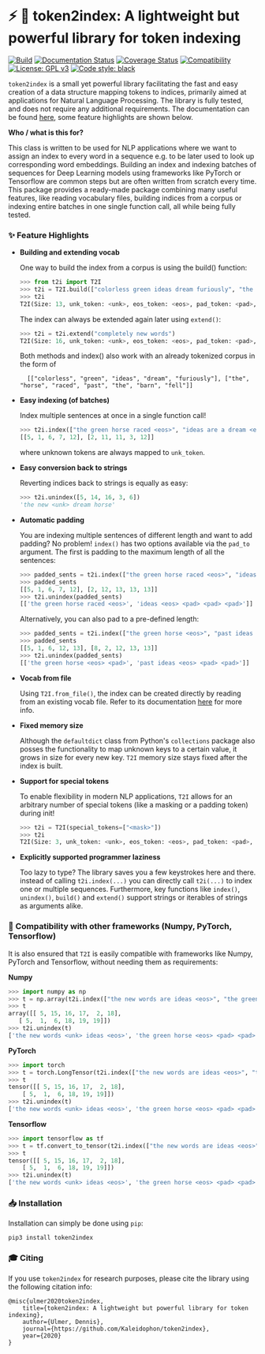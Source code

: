 # :zap: :card_index: token2index: A lightweight but powerful library for token indexing

[![Build](https://travis-ci.org/Kaleidophon/token2index.svg?branch=master)](https://travis-ci.org/github/Kaleidophon/token2index/builds)
[![Documentation Status](https://readthedocs.org/projects/token2index/badge/?version=latest)](https://token2index.readthedocs.io/en/latest/?badge=latest)
[![Coverage Status](https://coveralls.io/repos/github/Kaleidophon/token2index/badge.svg?branch=master)](https://coveralls.io/github/Kaleidophon/token2index?branch=master)
[![Compatibility](https://img.shields.io/badge/Python-3.5%20%7C%203.6%20%7C%203.7%20%7C%203.8-blue)]()
[![License: GPL v3](https://img.shields.io/badge/License-GPLv3-blue.svg)](https://www.gnu.org/licenses/gpl-3.0)
[![Code style: black](https://img.shields.io/badge/code%20style-black-000000.svg)](https://github.com/python/black)

``token2index`` is a small yet powerful library facilitating the fast and easy creation of a data structure mapping 
tokens to indices, primarily aimed at applications for Natural Language Processing. The library is fully tested, and 
does not require any additional requirements. The documentation can be found [here](https://token2index.readthedocs.io/en/latest/), some feature highlights are 
shown below.

**Who / what is this for?**

This class is written to be used for NLP applications where we want to assign an index to every word in a sequence e.g. to be later used to look up corresponding 
word embeddings. Building an index and indexing batches of sequences for Deep Learning models using frameworks like PyTorch or Tensorflow are common steps but are often written from 
scratch every time. This package provides a ready-made package combining many useful features, like reading vocabulary files, building indices from a corpus or indexing entire batches in one single
function call, all while being fully tested.

### :sparkles: Feature Highlights

* **Building and extending vocab**

    One way to build the index from a corpus is using the build() function:

    ```python
    >>> from t2i import T2I
    >>> t2i = T2I.build(["colorless green ideas dream furiously", "the horse raced past the barn fell"])
    >>> t2i
    T2I(Size: 13, unk_token: <unk>, eos_token: <eos>, pad_token: <pad>, {'colorless': 0, 'green': 1, 'ideas': 2, 'dream': 3, 'furiously': 4, 'the': 5, 'horse': 6, 'raced': 7, 'past': 8, 'parn': 9, 'fell': 10, '<unk>': 11, '<eos>': 12, '<pad>': 13})
    ```
  
    The index can always be extended again later using `extend()`:
    
    ```python
    >>> t2i = t2i.extend("completely new words")
    T2I(Size: 16, unk_token: <unk>, eos_token: <eos>, pad_token: <pad>, {'colorless': 0, 'green': 1, 'ideas': 2, 'dream': 3, 'furiously': 4, 'the': 5, 'horse': 6, 'raced': 7, 'past': 8, 'barn': 9, 'fell': 10, 'completely': 13, 'new': 14, 'words': 15, '<unk>': 16, '<eos>': 17, '<pad>': 18})
    ```
  
    Both methods and index() also work with an already tokenized corpus in the form of 
    
        [["colorless", "green", "ideas", "dream", "furiously"], ["the", "horse", "raced", "past", "the", "barn", "fell"]]    

* **Easy indexing (of batches)**
    
    Index multiple sentences at once in a single function call!

    ```python
    >>> t2i.index(["the green horse raced <eos>", "ideas are a dream <eos>"])
    [[5, 1, 6, 7, 12], [2, 11, 11, 3, 12]]
    ```
    
    where unknown tokens are always mapped to `unk_token`.
    
* **Easy conversion back to strings**
    
    Reverting indices back to strings is equally as easy:
    
    ```python
    >>> t2i.unindex([5, 14, 16, 3, 6])
    'the new <unk> dream horse'
    ```

* **Automatic padding**

    You are indexing multiple sentences of different length and want to add padding? No problem! `index()` has two
    options available via the `pad_to` argument. The first is padding to the maximum length of all the sentences:
    
    ```python
    >>> padded_sents = t2i.index(["the green horse raced <eos>", "ideas <eos>"], pad_to="max")
    >>> padded_sents
    [[5, 1, 6, 7, 12], [2, 12, 13, 13, 13]]
    >>> t2i.unindex(padded_sents)
    [['the green horse raced <eos>', 'ideas <eos> <pad> <pad> <pad>']]
    ```
  
    Alternatively, you can also pad to a pre-defined length:
    
    ```python
    >>> padded_sents = t2i.index(["the green horse <eos>", "past ideas <eos>"], pad_to=5)
    >>> padded_sents
    [[5, 1, 6, 12, 13], [8, 2, 12, 13, 13]]
    >>> t2i.unindex(padded_sents)
    [['the green horse <eos> <pad>', 'past ideas <eos> <pad> <pad>']]
    ```
    
* **Vocab from file**

    Using `T2I.from_file()`, the index can be created directly by reading from an existing vocab file. 
    Refer to its documentation [here](https://token2index.readthedocs.io/en/latest/#t2i.T2I.from_file) for more info.
    
* **Fixed memory size**

    Although the `defaultdict` class from Python's `collections` package also posses the functionality to map unknown 
    keys to a certain value, it grows in size for every new key. `T2I` memory size stays fixed after the index is built.
    
* **Support for special tokens**
    
    To enable flexibility in modern NLP applications, `T2I` allows for an arbitrary number of special tokens (like a 
    masking or a padding token) during init! 
    
    ```python
    >>> t2i = T2I(special_tokens=["<mask>"])
    >>> t2i
    T2I(Size: 3, unk_token: <unk>, eos_token: <eos>, pad_token: <pad>, {'<unk>': 0, '<eos>': 1, '<mask>': 2, '<pad>': 3})
    ```

* **Explicitly supported programmer laziness**

    Too lazy to type? The library saves you a few keystrokes here and there. instead of calling `t2i.index(...)` you can
    directly call `t2i(...)` to index one or multiple sequences. Furthermore, key functions like `index()`, `unindex()`,
    `build()` and `extend()` support strings or iterables of strings as arguments alike.

### :electric_plug: Compatibility with other frameworks (Numpy, PyTorch, Tensorflow)

It is also ensured that `T2I` is easily compatible with frameworks like Numpy, PyTorch and 
Tensorflow, without needing them as requirements:

**Numpy**

```python
>>> import numpy as np
>>> t = np.array(t2i.index(["the new words are ideas <eos>", "the green horse <eos> <pad> <pad>"]))
>>> t
array([[ 5, 15, 16, 17,  2, 18],
   [ 5,  1,  6, 18, 19, 19]])
>>> t2i.unindex(t)
['the new words <unk> ideas <eos>', 'the green horse <eos> <pad> <pad>']
```

**PyTorch**

```python
>>> import torch
>>> t = torch.LongTensor(t2i.index(["the new words are ideas <eos>", "the green horse <eos> <pad> <pad>"]))
>>> t
tensor([[ 5, 15, 16, 17,  2, 18],
    [ 5,  1,  6, 18, 19, 19]])
>>> t2i.unindex(t)
['the new words <unk> ideas <eos>', 'the green horse <eos> <pad> <pad>']
```

**Tensorflow**

```python
>>> import tensorflow as tf
>>> t = tf.convert_to_tensor(t2i.index(["the new words are ideas <eos>", "the green horse <eos> <pad> <pad>"]), dtype=tf.int32)
>>> t
tensor([[ 5, 15, 16, 17,  2, 18],
    [ 5,  1,  6, 18, 19, 19]])
>>> t2i.unindex(t)
['the new words <unk> ideas <eos>', 'the green horse <eos> <pad> <pad>']
```

### :inbox_tray: Installation

Installation can simply be done using ``pip``:

    pip3 install token2index

### :mortar_board: Citing

If you use ``token2index`` for research purposes, please cite the library using the following citation info:

    @misc{ulmer2020token2index,
        title={token2index: A lightweight but powerful library for token indexing},
        author={Ulmer, Dennis},
        journal={https://github.com/Kaleidophon/token2index},
        year={2020}
    }
